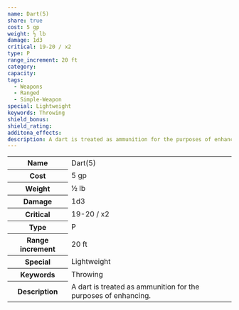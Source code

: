 ```yaml
---
name: Dart(5)
share: true
cost: 5 gp
weight: ½ lb
damage: 1d3
critical: 19-20 / x2
type: P
range_increment: 20 ft
category: 
capacity: 
tags:
  - Weapons
  - Ranged
  - Simple-Weapon
special: Lightweight
keywords: Throwing
shield_bonus: 
shield_rating: 
additona_effects: 
description: A dart is treated as ammunition for the purposes of enhancing.
---
```

<p><span dir="ltr" style="overflow-x: auto;"><table><tbody><tr><th dir="ltr">Name</th><td dir="ltr">Dart(5)</td></tr><tr><th dir="ltr">Cost</th><td dir="ltr">5 gp</td></tr><tr><th dir="ltr">Weight</th><td dir="ltr">½ lb</td></tr><tr><th dir="ltr">Damage</th><td dir="ltr">1d3</td></tr><tr><th dir="ltr">Critical</th><td dir="ltr">19-20 / x2</td></tr><tr><th dir="ltr">Type</th><td dir="ltr">P</td></tr><tr><th dir="ltr">Range increment</th><td dir="ltr">20 ft</td></tr><tr><th dir="ltr">Special</th><td dir="ltr">Lightweight</td></tr><tr><th dir="ltr">Keywords</th><td dir="ltr">Throwing</td></tr><tr><th dir="ltr">Description</th><td dir="ltr">A dart is treated as ammunition for the purposes of enhancing.</td></tr></tbody></table></span></p>
